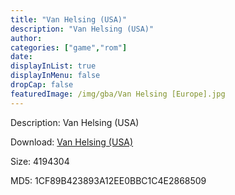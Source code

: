 ```yaml
---
title: "Van Helsing (USA)"
description: "Van Helsing (USA)"
author: 
categories: ["game","rom"]
date: 
displayInList: true
displayInMenu: false
dropCap: false
featuredImage: /img/gba/Van Helsing [Europe].jpg
---
```


Description: Van Helsing (USA)

Download: <a style="text-decoration:underline;" href="https://mega.nz/#!aDZkmYDJ!AVKyr0GuY2BT56nVeT5STkUjmBl_OXl-rC2c8bjF43I" target = "_blank" rel = "nofollow" > Van Helsing (USA)</a>

Size: 4194304

MD5: 1CF89B423893A12EE0BBC1C4E2868509

